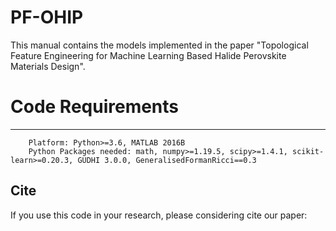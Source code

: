 # PF-OHIP
This manual contains the models implemented in the paper "Topological Feature Engineering for Machine Learning Based Halide Perovskite Materials Design".

# Code Requirements
---
        Platform: Python>=3.6, MATLAB 2016B
        Python Packages needed: math, numpy>=1.19.5, scipy>=1.4.1, scikit-learn>=0.20.3, GUDHI 3.0.0, GeneralisedFormanRicci==0.3

## Cite
If you use this code in your research, please considering cite our paper:
